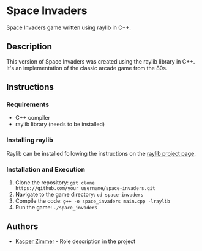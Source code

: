 # Space Invaders

Space Invaders game written using raylib in C++.

## Description

This version of Space Invaders was created using the raylib library in C++. It's an implementation of the classic arcade game from the 80s.

## Instructions

### Requirements

- C++ compiler
- raylib library (needs to be installed)

### Installing raylib

Raylib can be installed following the instructions on the [raylib project page](https://www.raylib.com/).

### Installation and Execution

1. Clone the repository: `git clone https://github.com/your_username/space-invaders.git`
2. Navigate to the game directory: `cd space-invaders`
3. Compile the code: `g++ -o space_invaders main.cpp -lraylib`
4. Run the game: `./space_invaders`

## Authors

- [Kacper Zimmer](https://github.com) - Role description in the project

